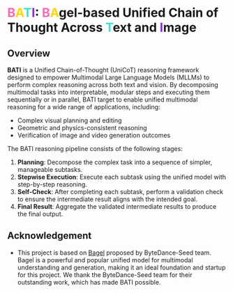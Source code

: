 # <span style="color:#FF69B4"><strong>B</strong></span><span style="color:#FFD700"><strong>A</strong></span><span style="color:#40E0D0"><strong>T</strong></span><span style="color:#8A2BE2"><strong>I</strong></span>: <span style="color:#FF69B4"><strong>B</strong></span><span style="color:#FFD700"><strong>A</strong></span>gel-based Unified Chain of Thought Across <span style="color:#40E0D0"><strong>T</strong></span>ext and <span style="color:#8A2BE2"><strong>I</strong></span>mage

## Overview

**BATI** is a Unified Chain-of-Thought (UniCoT) reasoning framework designed to empower Multimodal Large Language Models (MLLMs) to perform complex reasoning across both text and vision. By decomposing multimodal tasks into interpretable, modular steps and executing them sequentially or in parallel, BATI target to enable unified multimodal reasoning for a wide range of applications, including:

* Complex visual planning and editing
* Geometric and physics-consistent reasoning
* Verification of image and video generation outcomes

<!-- ## Pipeline Summary -->
The BATI reasoning pipeline consists of the following stages:

1. **Planning**: Decompose the complex task into a sequence of simpler, manageable subtasks.
2. **Stepwise Execution**: Execute each subtask using the unified model with step-by-step reasoning.
3. **Self-Check**: After completing each subtask, perform a validation check to ensure the intermediate result aligns with the intended goal.
4. **Final Result**: Aggregate the validated intermediate results to produce the final output.

## Acknowledgement

- This project is based on [Bagel](https://github.com/ByteDance-Seed/Bagel) proposed by ByteDance-Seed team. Bagel is a powerful and popular unified model for multimodal understanding and generation, making it an ideal foundation and startup for this project. We thank the ByteDance-Seed team for their outstanding work, which has made BATI possible.
